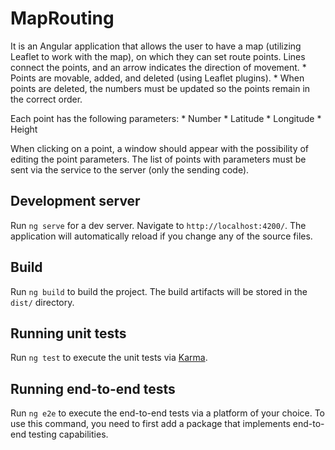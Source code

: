 # MapRouting

It is an Angular application that allows the user to have a map (utilizing Leaflet to work 
with the map), on which they can set route points. Lines connect the points, and an arrow indicates the direction of movement. 
    * Points are movable, added, and deleted (using Leaflet plugins). 
    * When points are deleted, the numbers must be updated so the points remain in the correct order. 

Each point has the following parameters: 
    * Number 
    * Latitude 
    * Longitude 
    * Height 

When clicking on a point, a window should appear with the possibility of editing the point parameters. 
The list of points with parameters must be sent via the service to the server (only the sending code). 

## Development server

Run `ng serve` for a dev server. Navigate to `http://localhost:4200/`. The application will automatically reload if you change any of the source files.

## Build

Run `ng build` to build the project. The build artifacts will be stored in the `dist/` directory.

## Running unit tests

Run `ng test` to execute the unit tests via [Karma](https://karma-runner.github.io).

## Running end-to-end tests

Run `ng e2e` to execute the end-to-end tests via a platform of your choice. To use this command, you need to first add a package that implements end-to-end testing capabilities.

